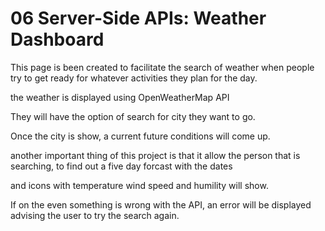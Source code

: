 # 06 Server-Side APIs: Weather Dashboard

This page is been created to facilitate the search of weather when people try to get ready for whatever activities they plan for the day.

the weather is displayed using OpenWeatherMap API

They will have the option of search for city they want to go.

Once the city is show, a current future conditions will come up. 

another important thing of this project is that it allow the person that is searching, to find out a five day forcast with the dates 

and icons with temperature wind speed and humility will show. 

If on the even something is wrong with the API, an error will be displayed advising the user to try the search again. 

